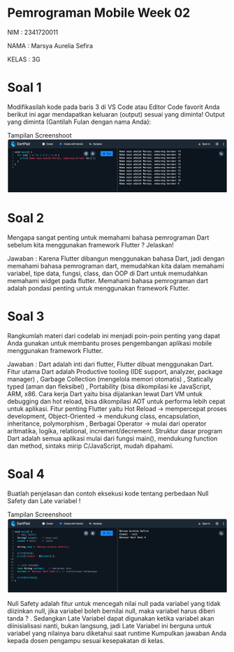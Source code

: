 # Pemrograman Mobile Week 02

NIM : 2341720011

NAMA : Marsya Aurelia Sefira

KELAS : 3G

# Soal 1
Modifikasilah kode pada baris 3 di VS Code atau Editor Code favorit Anda berikut ini agar mendapatkan keluaran (output) sesuai yang diminta!
Output yang diminta (Gantilah Fulan dengan nama Anda):

Tampilan Screenshoot 
![Screenshoot soal 1](./img/Screenshot%20soal%201.png)

# Soal 2
Mengapa sangat penting untuk memahami bahasa pemrograman Dart sebelum kita menggunakan framework Flutter ? Jelaskan!

Jawaban : Karena Flutter dibangun menggunakan bahasa Dart, jadi dengan memahami bahasa pemrograman dart, memudahkan kita dalam memahami variabel, tipe data, fungsi, class, dan OOP di Dart untuk memudahkan memahami widget pada flutter. Memahami bahasa pemrograman dart adalah pondasi penting untuk menggunakan framework Flutter.

# Soal 3
Rangkumlah materi dari codelab ini menjadi poin-poin penting yang dapat Anda gunakan untuk membantu proses pengembangan aplikasi mobile menggunakan framework Flutter.

Jawaban : Dart adalah inti dari flutter, Flutter dibuat menggunakan Dart. Fitur utama Dart adalah Productive tooling (IDE support, analyzer, package manager) , Garbage Collection (mengelola memori otomatis) ,  Statically typed (aman dan fleksibel) , Portability (bisa dikompilasi ke JavaScript, ARM, x86. Cara kerja Dart yaitu bisa dijalankan lewat Dart VM untuk debugging dan hot reload, bisa dikompilasi AOT untuk performa lebih cepat untuk aplikasi. Fitur penting Flutter yaitu Hot Reload -> mempercepat proses development, Object-Oriented -> mendukung class, encapsulation, inheritance, polymorphism , Berbagai Operator -> mulai dari operator aritmatika, logika, relational, increment/decrement. Struktur dasar program Dart adalah semua aplikasi mulai dari fungsi main(), mendukung function dan method, sintaks mirip C/JavaScript, mudah dipahami.

# Soal 4
Buatlah penjelasan dan contoh eksekusi kode tentang perbedaan Null Safety dan Late variabel !

Tampilan Screenshoot
![Screenshoot soal 4](./img/Screenshot%20soal%204.png)

Null Safety adalah fitur untuk mencegah nilai null pada variabel yang tidak diizinkan null, jika variabel boleh bernilai null, maka variabel harus diberi tanda ? . Sedangkan Late Variabel dapat digunakan ketika variabel akan diinisialisasi nanti, bukan langsung, jadi Late Variabel ini berguna untuk variabel yang nilainya baru diketahui saat runtime
Kumpulkan jawaban Anda kepada dosen pengampu sesuai kesepakatan di kelas.
